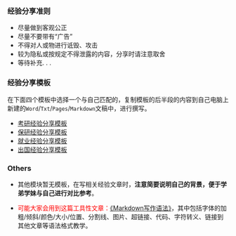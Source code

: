 ### 经验分享准则

* 尽量做到客观公正
* 尽量不要带有“广告”
* 不得对人或物进行诋毁、攻击
* 较为隐私或按规定不得泄露的内容，分享时请注意取舍
* 等待补充. . . 

### 经验分享模板

在下面四个模板中选择一个与自己匹配的，复制模板的后半段的内容到自己电脑上新建的`Word`/`Txt`/`Pages`/`Markdown`文稿中，进行撰写。

* [考研经验分享模板](升学就业/经验分享模板-考研.md)
* [保研经验分享模板](升学就业/经验分享模板-保研.md)
* [就业经验分享模板](升学就业/经验分享模板-就业.md)
* [出国经验分享模板](升学就业/经验分享模板-出国.md)

### Others

* 其他模块暂无模板，在写相关经验文章时，**注意简要说明自己的背景，便于学弟学妹与自己进行对比参考**。

* <font color="ff0000">可能大家会用到这篇工具性文章：[《Markdown写作语法》](https://siriusq.top/Markdown写作语法.html)</font>，其中包括字体的加粗/倾斜/颜色/大小/位置、分割线、图片、超链接、代码、字符转义、链接到其他文章等语法格式教学。

